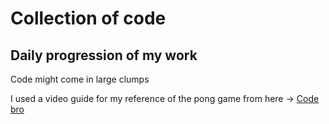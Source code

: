 # Collection of code
## Daily progression of my work
Code might come in large clumps

I used a video guide for my reference of the pong game from here -> [Code bro](https://youtu.be/oLirZqJFKPE)

